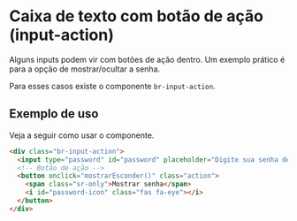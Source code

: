 # Caixa de texto com botão de ação (input-action)

Alguns inputs podem vir com botões de ação dentro. Um exemplo prático é para a opção de mostrar/ocultar a senha.

Para esses casos existe o componente `br-input-action`.

## Exemplo de uso

Veja a seguir como usar o componente.

```html
<div class="br-input-action">
  <input type="password" id="password" placeholder="Digite sua senha de 8 a 11 dígitos">
  <!-- Botão de ação -->
  <button onclick="mostrarEsconder()" class="action">
    <span class="sr-only">Mostrar senha</span>
    <i id="password-icon" class="fas fa-eye"></i>
  </button>
</div>
```
